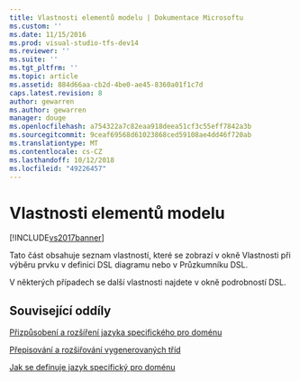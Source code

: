 ```yaml
---
title: Vlastnosti elementů modelu | Dokumentace Microsoftu
ms.custom: ''
ms.date: 11/15/2016
ms.prod: visual-studio-tfs-dev14
ms.reviewer: ''
ms.suite: ''
ms.tgt_pltfrm: ''
ms.topic: article
ms.assetid: 884d66aa-cb2d-4be0-ae45-8360a01f1c7d
caps.latest.revision: 8
author: gewarren
ms.author: gewarren
manager: douge
ms.openlocfilehash: a754322a7c82eaa918deea51cf3c55eff7842a3b
ms.sourcegitcommit: 9ceaf69568d61023868ced59108ae4dd46f720ab
ms.translationtype: MT
ms.contentlocale: cs-CZ
ms.lasthandoff: 10/12/2018
ms.locfileid: "49226457"
---
```

# <a name="properties-of-model-elements"></a>Vlastnosti elementů modelu
[!INCLUDE[vs2017banner](../includes/vs2017banner.md)]

Tato část obsahuje seznam vlastností, které se zobrazí v okně Vlastnosti při výběru prvku v definici DSL diagramu nebo v Průzkumníku DSL.  
  
 V některých případech se další vlastnosti najdete v okně podrobností DSL.  
  
## <a name="related-sections"></a>Související oddíly  
 [Přizpůsobení a rozšíření jazyka specifického pro doménu](../modeling/customizing-and-extending-a-domain-specific-language.md)  
  
 [Přepisování a rozšiřování vygenerovaných tříd](../modeling/overriding-and-extending-the-generated-classes.md)  
  
 [Jak se definuje jazyk specifický pro doménu](../modeling/how-to-define-a-domain-specific-language.md)



